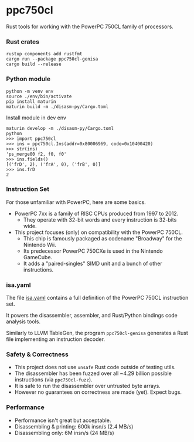 # ppc750cl

Rust tools for working with the PowerPC 750CL family of processors.

### Rust crates

```shell
rustup components add rustfmt
cargo run --package ppc750cl-genisa
cargo build --release
```

### Python module

```shell
python -m venv env
source ./env/bin/activate
pip install maturin
maturin build -m ./disasm-py/Cargo.toml
```

Install module in dev env

```
maturin develop -m ./disasm-py/Cargo.toml
python
>>> import ppc750cl
>>> ins = ppc750cl.Ins(addr=0x80006969, code=0x10400420)
>>> str(ins)
'ps_merge00 f2, f0, f0'
>>> ins.fields()
[('frD', 2), ('frA', 0), ('frB', 0)]
>>> ins.frD
2
```

### Instruction Set

For those unfamiliar with PowerPC, here are some basics.
- PowerPC 7xx is a family of RISC CPUs produced from 1997 to 2012.
  - They operate with 32-bit words and every instruction is 32-bits wide.
- This project focuses (only) on compatibility with the PowerPC 750CL.
  - This chip is famously packaged as codename "Broadway" for the Nintendo Wii.
  - Its predecessor PowerPC 750CXe is used in the Nintendo GameCube.
  - It adds a "paired-singles" SIMD unit and a bunch of other instructions.

### isa.yaml

The file [isa.yaml](./isa.yaml) contains a full definition of the PowerPC 750CL instruction set.

It powers the disassembler, assembler, and Rust/Python bindings code analysis tools.

Similarly to LLVM TableGen, the program `ppc750cl-genisa` generates a Rust file implementing an instruction decoder.

### Safety & Correctness

- This project does not use `unsafe` Rust code outside of testing utils.
- The disassembler has been fuzzed over all ~4.29 billion possible instructions (via `ppc750cl-fuzz`).
- It is safe to run the disassembler over untrusted byte arrays.
- However no guarantees on correctness are made (yet). Expect bugs.

### Performance

- Performance isn't great but acceptable.
- Disassembling & printing: 600k insn/s (2.4 MB/s)
- Disassembling only: 6M insn/s (24 MB/s)

